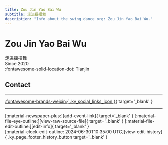 ```yaml
---
title: Zou Jin Yao Bai Wu
subtitle: 走进摇摆舞
description: "Info about the swing dance org: Zou Jin Yao Bai Wu."
---
```


# Zou Jin Yao Bai Wu

走进摇摆舞  
Since 2020  
:fontawesome-solid-location-dot: Tianjin  


## Contact


---

 [:fontawesome-brands-weixin:{ .ky_social_links_icon }](# "走进摇摆舞"){ target='_blank' }

---

<div class="ky_page_footer" markdown>
<div class="ky_page_footer_trailing" markdown="span">
[:material-newspaper-plus:][add-event-link]{ target='_blank' }
[:material-file-eye-outline:][view-raw-source-file]{ target='_blank' }
[:material-file-edit-outline:][edit-info]{ target='_blank' }
</div>
<div class="ky_page_footer_leading" markdown="span">
[:material-clock-edit-outline: 2024-06-30T10:35:00 UTC][view-edit-history]{ .ky_page_footer_history_button target='_blank' }
</div>
</div>

[add-event-link]: https://github.com/swingdance/events/issues/new?assignees=&labels=add+event&projects=&template=02-add_entity.yml&title=%5Bcn%5D%20%3CName%3E&region=cn&province=Tianjin&city=Tianjin&org_id=zou-jin-yao-bai-wu "Add Event"
[view-raw-source-file]: https://github.com/swingdance/orgs/blob/main/cn/zou-jin-yao-bai-wu.json "View Raw Source File"
[edit-info]: https://github.com/swingdance/orgs/issues/new?assignees=&labels=update+org&projects=&template=03-update_entity.yml&title=%5Bcn%5D%20Zou%20Jin%20Yao%20Bai%20Wu&region=cn&id=zou-jin-yao-bai-wu&name=Zou%20Jin%20Yao%20Bai%20Wu "Edit Info"

[view-edit-history]: https://github.com/swingdance/orgs/commits/main/cn/zou-jin-yao-bai-wu.json "View Edit History"

